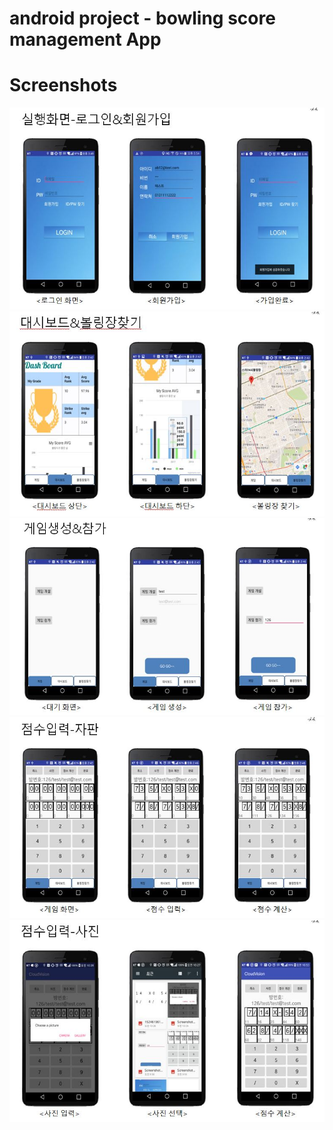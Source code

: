 # android project - bowling score management App


Screenshots
===========
![img1](https://github.com/hkee/android/blob/master/img1.JPG)
![img2](https://github.com/hkee/android/blob/master/img2.JPG)
![img3](https://github.com/hkee/android/blob/master/img3.JPG)
![img4](https://github.com/hkee/android/blob/master/img4.JPG)
![img5](https://github.com/hkee/android/blob/master/img5.JPG)
